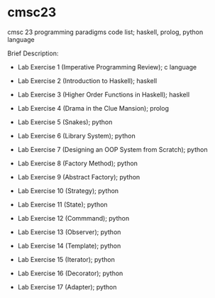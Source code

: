 # cmsc23
cmsc 23 programming paradigms code list; haskell, prolog, python language

Brief Description:

- Lab Exercise 1 (Imperative Programming Review); c language

- Lab Exercise 2 (Introduction to Haskell); haskell

- Lab Exercise 3 (Higher Order Functions in Haskell); haskell

- Lab Exercise 4 (Drama in the Clue Mansion); prolog

- Lab Exercise 5 (Snakes); python

- Lab Exercise 6 (Library System); python

- Lab Exercise 7 (Designing an OOP System from Scratch); python

- Lab Exercise 8 (Factory Method); python

- Lab Exercise 9 (Abstract Factory); python

- Lab Exercise 10 (Strategy); python

- Lab Exercise 11 (State); python

- Lab Exercise 12 (Commmand); python

- Lab Exercise 13 (Observer); python

- Lab Exercise 14 (Template); python

- Lab Exercise 15 (Iterator); python

- Lab Exercise 16 (Decorator); python

- Lab Exercise 17 (Adapter); python
